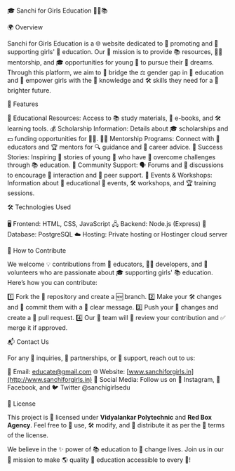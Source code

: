 🎓 Sanchi for Girls Education 👩‍🎓📚

🌍 Overview

Sanchi for Girls Education is a 🌐 website dedicated to 📢 promoting and 🤝 supporting girls' 📖 education. 
Our 🎯 mission is to provide 📚 resources, 🧑‍🏫 mentorship, and 🎓 opportunities for young 👧 to pursue their 🌟 dreams. 
Through this platform, we aim to 🌉 bridge the ⚖️ gender gap in 📘 education and 💪 empower girls with the 🏫 knowledge and 🛠️ skills they need for a 🔆 brighter future.

🌟 Features

📖 Educational Resources: Access to 📚 study materials, 📖 e-books, and 🛠️ learning tools.
💰 Scholarship Information: Details about 🎓 scholarships and 💵 funding opportunities for 👩‍🎓.
🧑‍🏫 Mentorship Programs: Connect with 🏫 educators and 🏆 mentors for 🔍 guidance and 💼 career advice.
🌟 Success Stories: Inspiring 📖 stories of young 👧 who have 💪 overcome challenges through 📚 education.
👥 Community Support: 🗣️ Forums and 💬 discussions to encourage 🔄 interaction and 🤝 peer support.
📅 Events & Workshops: Information about 🎤 educational 🏫 events, 🛠️ workshops, and 🏆 training sessions.

 🛠️ Technologies Used

🖥️ Frontend: HTML, CSS, JavaScript
🖧 Backend: Node.js (Express)
💾 Database: PostgreSQL
☁️ Hosting: Private hosting or Hostinger cloud server

 🤝 How to Contribute

We welcome 💡 contributions from 🏫 educators, 👨‍💻 developers, and 🤲 volunteers who are passionate about 🎓 supporting girls' 📚 education. Here’s how you can contribute:

1️⃣ Fork the 🔗 repository and create a 🆕 branch.
2️⃣ Make your 🛠️ changes and 💾 commit them with a 📢 clear message.
3️⃣ Push your 🔄 changes and create a 🔀 pull request.
4️⃣ Our 👥 team will 🔎 review your contribution and ✅ merge it if approved.

 📬 Contact Us

For any 📩 inquiries, 🤝 partnerships, or 🤲 support, reach out to us:

📧 Email: [educate@gmail.com](mailto:educate@gmail.com)
🌐 Website: [www.sanchiforgirls.in](http://www.sanchiforgirls.in)
📱 Social Media: Follow us on 📸 Instagram, 📘 Facebook, and 🐦 Twitter @sanchigirlsedu

📜 License

This project is 🔖 licensed under **Vidyalankar Polytechnic** and **Red Box Agency**. Feel free to 📝 use, 🛠️ modify, and 🔄 distribute it as per the 📜 terms of the license.

We believe in the ✨ power of 📚 education to 🔄 change lives. Join us in our 🎯 mission to make 🌎 quality 📖 education accessible to every 👧!

